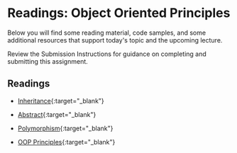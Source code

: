 # Readings: Object Oriented Principles

Below you will find some reading material, code samples, and some additional resources that support today's topic and the upcoming lecture.

Review the Submission Instructions for guidance on completing and submitting this assignment.

## Readings

- [Inheritance](https://docs.microsoft.com/en-us/dotnet/csharp/programming-guide/classes-and-structs/inheritance){:target="_blank"}

<!-- Mix it up! Create the questions with pointed answers, fill in the blank, or opinion/open ended -->

- [Abstract](https://docs.microsoft.com/en-us/dotnet/csharp/programming-guide/classes-and-structs/abstract-and-sealed-classes-and-class-members){:target="_blank"}

<!-- Mix it up! Create the questions with pointed answers, fill in the blank, or opinion/open ended -->

- [Polymorphism](https://docs.microsoft.com/en-us/dotnet/csharp/programming-guide/classes-and-structs/polymorphism){:target="_blank"}

<!-- Mix it up! Create the questions with pointed answers, fill in the blank, or opinion/open ended -->

- [OOP Principles](https://docs.microsoft.com/en-us/dotnet/csharp/programming-guide/concepts/object-oriented-programming){:target="_blank"}

<!-- Mix it up! Create the questions with pointed answers, fill in the blank, or opinion/open ended -->

<!-- NOTE: "additional resources" may not be relevant for every class. Omit this section or any of the sections below if you don't have anything for your students here -->
